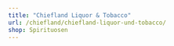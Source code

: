 ```yaml
---
title: "Chiefland Liquor & Tobacco"
url: /chiefland/chiefland-liquor-und-tobacco/
shop: Spirituosen
---
```

